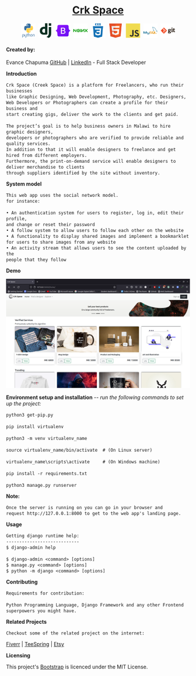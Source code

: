 <div align="center">

# [Crk Space](http://crk431.tech:8000)

<div>
  <img src="https://github.com/devicons/devicon/blob/master/icons/python/python-original-wordmark.svg" title="Spring" alt="Spring" width="40" height="40"/>&nbsp;
  <img src="https://github.com/devicons/devicon/blob/master/icons/django/django-plain.svg" title="Material UI" alt="Material UI" width="40" height="40"/>&nbsp;
  <img src="https://github.com/devicons/devicon/blob/master/icons/bootstrap/bootstrap-original.svg" title="Flutter" alt="Flutter" width="40" height="40"/>&nbsp;
  <img src="https://github.com/devicons/devicon/blob/master/icons/nginx/nginx-original.svg" title="Redux" alt="Redux " width="40" height="40"/>&nbsp;
  <img src="https://github.com/devicons/devicon/blob/master/icons/css3/css3-plain-wordmark.svg"  title="CSS3" alt="CSS" width="40" height="40"/>&nbsp;
  <img src="https://github.com/devicons/devicon/blob/master/icons/html5/html5-original.svg" title="HTML5" alt="HTML" width="40" height="40"/>&nbsp;
  <img src="https://github.com/devicons/devicon/blob/master/icons/javascript/javascript-original.svg" title="JavaScript" alt="JavaScript" width="40" height="40"/>&nbsp;
  <img src="https://github.com/devicons/devicon/blob/master/icons/mysql/mysql-original-wordmark.svg" title="MySQL"  alt="MySQL" width="40" height="40"/>&nbsp;
  <img src="https://github.com/devicons/devicon/blob/master/icons/git/git-original-wordmark.svg" title="Git" **alt="Git" width="40" height="40"/>
</div>
</div>


#### Created by:

Evance Chapuma [GitHub](https://github.com/Evans262/) | [LinkedIn](https://www.linkedin.com/in/evance-chapuma-a96960193/) - Full Stack Developer

**Introduction**

    Crk Space (Creek Space) is a platform for Freelancers, who run their businesses
    like Graphic Designing, Web Development, Photography, etc. Designers, 
    Web Developers or Photographers can create a profile for their business and 
    start creating gigs, deliver the work to the clients and get paid. 

    The project’s goal is to help business owners in Malawi to hire graphic designers,
    developers or photographers who are verified to provide reliable and quality services.
    In addition to that it will enable designers to freelance and get hired from different employers.
    Furthermore, the print-on-demand service will enable designers to deliver merchandise to clients
    through suppliers identified by the site without inventory.


**System model**
    
    This web app uses the social network model.
    for instance:

    • An authentication system for users to register, log in, edit their profile,
    and change or reset their password
    • A follow system to allow users to follow each other on the website
    • A functionality to display shared images and implement a bookmarklet
    for users to share images from any website
    • An activity stream that allows users to see the content uploaded by the
    people that they follow

**Demo**

![](static/images/crk-demo.png)

**Environment setup and installation**
*-- run the following commands to set up the project:*

    python3 get-pip.py

    pip install virtualenv

    python3 -m venv virtualenv_name

    source virtualenv_name/bin/activate  # (On Linux server)

    virtualenv_name\scripts\activate     # (On Windows machine)

    pip install -r requirements.txt

    python3 manage.py runserver

**Note:**

    Once the server is running on you can go in your browser and
    request http://127.0.0.1:8000 to get to the web app's landing page.


**Usage**

    Getting django runtime help:
    ----------------------------
    $ django-admin help

    $ django-admin <command> [options]
    $ manage.py <command> [options]
    $ python -m django <command> [options]

**Contributing**

    Requirements for contribution:

    Python Programming Language, Django Framework and any other Frontend superpowers you might have.

**Related Projects**

    Checkout some of the related project on the internet:
[Fiverr](https://www.fiverr.com/) | [TeeSpring](https://teespring.com/) | [Etsy](https://www.etsy.com/)

**Licensing**

This project's [Bootstrap](https://github.com/twbs/bootstrap/blob/v5.2.0-beta1/LICENSE) is licenced under
the MIT License.